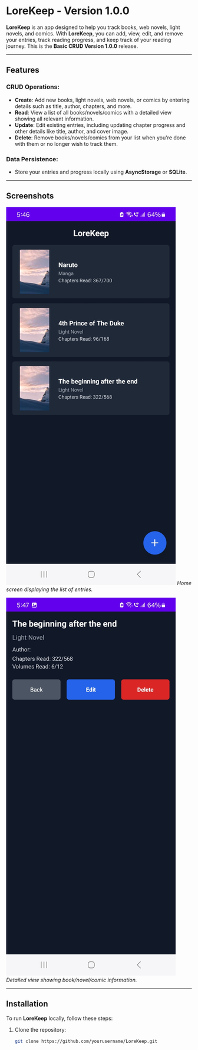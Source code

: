# LoreKeep - Version 1.0.0

**LoreKeep** is an app designed to help you track books, web novels, light novels, and comics. With **LoreKeep**, you can add, view, edit, and remove your entries, track reading progress, and keep track of your reading journey. This is the **Basic CRUD Version 1.0.0** release.

---

## Features

### CRUD Operations:

- **Create**: Add new books, light novels, web novels, or comics by entering details such as title, author, chapters, and more.
- **Read**: View a list of all books/novels/comics with a detailed view showing all relevant information.
- **Update**: Edit existing entries, including updating chapter progress and other details like title, author, and cover image.
- **Delete**: Remove books/novels/comics from your list when you're done with them or no longer wish to track them.

### Data Persistence:

- Store your entries and progress locally using **AsyncStorage** or **SQLite**.

---

## Screenshots

![Home Screen](assets/home-screen.png)
_Home screen displaying the list of entries._

![Detail View](assets/detail-view.png)
_Detailed view showing book/novel/comic information._

---

## Installation

To run **LoreKeep** locally, follow these steps:

1. Clone the repository:
   ```bash
   git clone https://github.com/yourusername/LoreKeep.git
   ```
